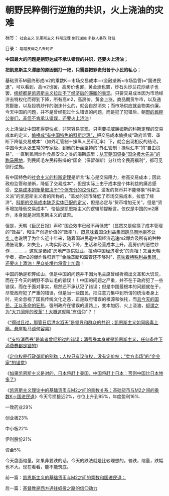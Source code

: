 # 朝野民粹倒行逆施的共识，火上浇油的灾难

标签： `社会主义` `凯恩斯主义` `科斯定理` `倒行逆施` `多数人暴政` `财经` 

目录： `唱唱反调之八卦时评`

**中国最大的问题是朝野达成不承认错误的共识，还要火上浇油；**

**把凯恩斯主义滞胀的原因倒打一耙，只需要把罪责归咎于小民的私心**；

基础货币M最终形成m2的乘数K＝市场交易成本＝(金融垄断×市场监管)≈“国进民退”，可以看到，高m2也罢，高房价也罢，黄金涨也罢，炒石头炒兰花炒婊子也罢，[统统都是凯恩斯主义拉动不了经济后的滞胀的表现](../../../2012/9/15/日本滞胀，98金融风暴，次贷危机，欧债危机都只是小插曲.md)。只要交易成本因为市场经济去特权化而得到下降，所有高m2，高房价，黄金上涨，商品期货牛市，以及通货膨胀，以及投机炒作的泡沫什么的，就会自然消失；而市场供应就会物美价廉。今天中国的问题，并不是曾经犯过什么错误的问题，而是犯了犯错后，朝[野的民粹公害们，非但不肯承认错误，还要火上浇油](../../../2013/4/10/“得过且过，那管日后洪水滔天”是中国社会的共识；.md)！

火上浇油让中国死得更快点，非常容易实现，只需要把威廉姆斯的科斯定理的交易成本的定义，[偷换成“有中国特色的科斯定理”，](../../../2013/2/3/有中国特色的科斯定理，公有制最大的癌灶不是腐败.md)把交易成本偷换成“政府监管、垄断下降低交易成本”（如外汇管制＋操纵人民币汇率）下，就会出现相反的结论。中国今天从张五常的专家级，到他的粉丝坚持的“外汇管制＋操纵汇率”的“自由贸易”，一直到民间炒作食品安全之类的竭斯底里；[从天朝国资委“国企极大先进”的跑马圈地](../../../2012/5/24/特权利益集团也有言论自由.md)，到民间毛左民粹鼓噪的“国企（保留垄断）分红给全民高福利”，都可见倒行逆施。

有中国特色的[社会主义的科斯定理](../../../2010/12/22/科斯是个糊涂虫和马克思主义的新制度学派.md)是断言“私心是交易阻力，抬高交易成本；因此政府监管和垄断，降低了交易成本”，但是实际上由于成本是个体利益的痛苦感受，[交易成本的衡量取决于“个体充分的议价权”](../../../2009/9/9/人权是科斯交易成本理论的前提即议价权.md)。滥发的货币并不能够象“科斯主义派”的凯恩斯主义者的所称的，“滥发的货币降低了市场交易成本，拉低了经济”。[科斯的交易成本缺乏实体匹配的定义](../../../2009/7/22/科斯定理的缺陷和交易成本概念的滥用.md)，但是必定与“货币增加无关”。但是“货币增加降低交易成本”，恰恰是凯恩斯主义的逻辑前提断言。仅仅是中国的m2爆炸，本身就是对凯恩斯主义的证否。

但是，天朝《臣民日报》声称“国企效率已经不再低效”（显然又是偷换了成本管理的“效益“，和生产创造价值的“效率”），[既意味着国企利益集团跑马圈地拒不让步；](../../../2012/10/17/除了暴露特殊利益集团，改革初期什么也改变不了.md)也说明了为什么近十年来，随着国进民退中国经济迅速m2爆炸及所有的种种滞胀现象，如失业，人均实际收入下降，生活和经营成本上升，高房价的恶性炒作…………，这就是诸如“房地产提供就业，拉动中国经济增长”的真相！又当天朝学者，把m2的爆炸性归罪于“金融垄断和监管还不够时”，[意味着特殊利益集团，还要火上添油！民众处境也将雪上加霜](../../../2013/4/7/假如扔开真理问假如……将是何等样的灾难？！.md)！

中国的确是积弊如山，但是中国的问题并不因为毛主席曾经折腾出文革和大饥荒，而在于今天的朝野不承认毛的错误！！中国的问题之严重，并不在于政府犯了一些错误，而在于面对事实，居然还不承认犯了错误；但是中国最根本的问题就在于，尽管政府犯了严重的错误，但是当一些国民，把注意力集中到所谓的统治者身上时，完全忽视了国民传统文化之恶，正是政府错误的根源和依托，而[且今天的国民，正以革命的狂热](../../../2013/4/13/基督教的误区推动了马克思主义，再推动了极权主义的出现.md)，强制政府在错误的道路上，变本加厉、火上浇油，[却谓之为“大刀阔斧的改革”！大概这就叫“有信仰](../../../2013/4/1/短缺导致“改革，革命”的必要，民粹统治者却围剿资本主义异端！.md)”？！

《[“得过且过，那管日后洪水滔天”是领导和群众的共识；凯恩斯主义如同吸毒上瘾，悬崖勒马谈何容易](../../../2013/4/10/“得过且过，那管日后洪水滔天”是中国社会的共识；.md)》

《[“支持消费券”是笔者曾经犯过的错误；消费券本身就是凯恩斯主义，任何条件下消费券都是错的](../../../2013/4/10/“支持消费券”是笔者曾经犯过的错误.md)》

《[定价权是行政垄断的别称；人权只有议价权，没有定价权；“卖方市场”的“企业家”的错觉](../../../2013/4/12/谁强调定价权，谁就是左棍.md)》

《[如果凯恩斯主义是对的，日本将赶上美国，中国将赶上日本；否则中国比日本惨多了](../../../2013/4/12/如果凯恩斯主义是错的，中国将比日本惨得太多了.md)》

《[凯恩斯主义理论中的基础货币与M2之间的乘数关系；基础货币与M2之间的乘数K＝国进民退](../../../2013/4/15/凯恩斯主义的基础货币与M2之间的乘数和国进民退；.md)》今天亏损接近2%，仓位上升到95%，年度盈利16%.

一致药业29%

创业板23%

中小板22%

伊利股份21%

资金5%

今天盘面缩量。如果非要跌的话，今天的跌法就是比较理想的。普跌，缩量，跌幅也不大。现在看看，能不能筑底。



前一篇：[凯恩斯主义的基础货币与M2之间的乘数和国进民退；](../../../2013/4/15/凯恩斯主义的基础货币与M2之间的乘数和国进民退；.md)

后一篇：[基督教是西方通往奴役之路的信仰动力](../../../2013/4/16/基督教是西方通往奴役之路的信仰动力.md)